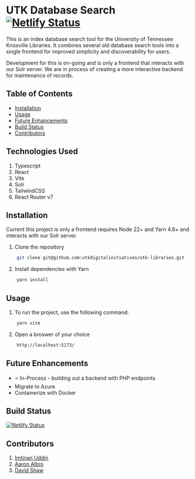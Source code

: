 # UTK Database Search [![Netlify Status](https://api.netlify.com/api/v1/badges/27a2379b-6dfa-4222-8c97-a54833c54ac5/deploy-status)](https://app.netlify.com/sites/utk-lib-db/deploys)
This is an index database search tool for the University of Tennessee Knoxville Libraries.  It combines several old database search tools into a single frontend for improved simplicity and discoverability for users. 

Development for this is on-going and is only a frontend that interacts with our Solr server.  We are in process of creating a more interactive backend for maintenance of records.

## Table of Contents
- [Installation](#installation)
- [Usage](#usage)
- [Future Enhancements](#future-enhancements)
- [Build Status](#build-status)
- [Contributors](#contributors)

## Technologies Used
1. Typescript
2. React
3. Vite
4. Solr
5. TailwindCSS
6. React Router v7


## Installation
Current this project is only a frontend requires Node 22+ and Yarn 4.6+ and interacts with our Solr server.

1. Clone the repository 
```bash
    git clone git@github.com:utkdigitalinitiatives/utk-libraries.git
```
2. Install dependencies with Yarn
```bash
    yarn install
```

## Usage
1. To run the project, use the following command:
```bash
    yarn vite
```
2. Open a broswer of your choice
```bash
    http://localhost:5173/
```

## Future Enhancements
- ⭐ In-Process - building out a backend with PHP endpoints
- Migrate to Azure
- Containerize with Docker   

## Build Status
[![Netlify Status](https://api.netlify.com/api/v1/badges/27a2379b-6dfa-4222-8c97-a54833c54ac5/deploy-status)](https://app.netlify.com/sites/utk-lib-db/deploys)

## Contributors
 1. [Imtinan Uddin](https://github.com/imtinan-utk)
 2. [Aaron Albro](https://github.com/di-aaron)
 3. [David Shaw](https://github.com/dshaw11)


